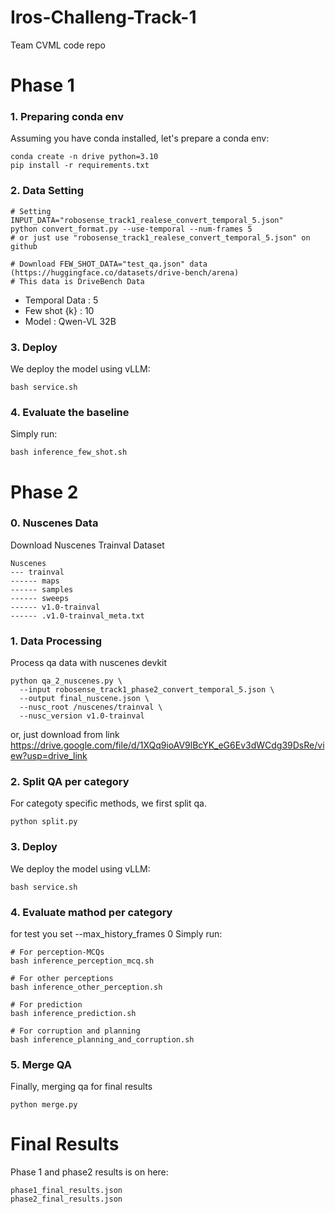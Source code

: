# Iros-Challeng-Track-1
Team CVML code repo

# Phase 1
### 1. Preparing conda env
Assuming you have conda installed, let's prepare a conda env:
```
conda create -n drive python=3.10
pip install -r requirements.txt
```

### 2. Data Setting
```
# Setting INPUT_DATA="robosense_track1_realese_convert_temporal_5.json"
python convert_format.py --use-temporal --num-frames 5
# or just use "robosense_track1_realese_convert_temporal_5.json" on github

# Download FEW_SHOT_DATA="test_qa.json" data (https://huggingface.co/datasets/drive-bench/arena)
# This data is DriveBench Data
```
- Temporal Data : 5
- Few shot {k} : 10
- Model : Qwen-VL 32B

### 3. Deploy
We deploy the model using vLLM:
```
bash service.sh
```

### 4. Evaluate the baseline
Simply run:
```
bash inference_few_shot.sh
```

# Phase 2
### 0. Nuscenes Data
Download Nuscenes Trainval Dataset
```
Nuscenes
--- trainval
------ maps
------ samples
------ sweeps
------ v1.0-trainval
------ .v1.0-trainval_meta.txt
```

### 1. Data Processing
Process qa data with nuscenes devkit
```
python qa_2_nuscenes.py \
  --input robosense_track1_phase2_convert_temporal_5.json \
  --output final_nuscene.json \
  --nusc_root /nuscenes/trainval \
  --nusc_version v1.0-trainval
```

or, just download from link
https://drive.google.com/file/d/1XQq9ioAV9lBcYK_eG6Ev3dWCdg39DsRe/view?usp=drive_link

### 2. Split QA per category
For categoty specific methods, we first split qa.
```
python split.py
```

### 3. Deploy
We deploy the model using vLLM:
```
bash service.sh
```

### 4. Evaluate mathod per category
for test you set --max_history_frames 0
Simply run:
```
# For perception-MCQs
bash inference_perception_mcq.sh

# For other perceptions
bash inference_other_perception.sh

# For prediction
bash inference_prediction.sh

# For corruption and planning
bash inference_planning_and_corruption.sh

```

### 5. Merge QA
Finally, merging qa for final results
```
python merge.py
```

# Final Results
Phase 1 and phase2 results is on here:
```
phase1_final_results.json
phase2_final_results.json
```
